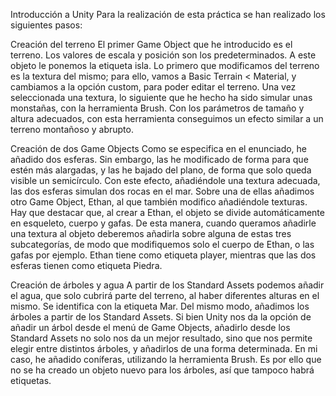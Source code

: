 Introducción a Unity
Para la realización de esta práctica se han realizado los siguientes pasos:

Creación del terreno
El primer Game Object que he introducido es el terreno. Los valores de escala y posición son los predeterminados. A este objeto le ponemos la etiqueta isla. Lo primero que modificamos del terreno es la textura del mismo; para ello, vamos a Basic Terrain < Material, y cambiamos a la opción custom, para poder editar el terreno. Una vez seleccionada una textura, lo siguiente que he hecho ha sido simular unas monstañas, con la herramienta Brush. Con los parámetros de tamaño y altura adecuados, con esta herramienta conseguimos un efecto similar a un terreno montañoso y abrupto.

Creación de dos Game Objects
Como se especifica en el enunciado, he añadido dos esferas. Sin embargo, las he modificado de forma para que estén más alargadas, y las he bajado del plano, de forma que solo queda visible un semicírculo. Con este efecto, añadiéndole una textura adecuada, las dos esferas simulan dos rocas en el mar. Sobre una de ellas añadimos otro Game Object, Ethan, al que también modifico añadiéndole texturas. Hay que destacar que, al crear a Ethan, el objeto se divide automáticamente en esqueleto, cuerpo y gafas. De esta manera, cuando queramos añadirle una textura al objeto deberemos añadirla sobre alguna de estas tres subcategorías, de modo que modifiquemos solo el cuerpo de Ethan, o las gafas por ejemplo. Ethan tiene como etiqueta player, mientras que las dos esferas tienen como etiqueta Piedra.

Creación de árboles y agua
A partir de los Standard Assets podemos añadir el agua, que solo cubrirá parte del terreno, al haber diferentes alturas en el mismo. Se identifica con la etiqueta Mar. Del mismo modo, añadimos los árboles a partir de los Standard Assets. Si bien Unity nos da la opción de añadir un árbol desde el menú de Game Objects, añadirlo desde los Standard Assets no solo nos da un mejor resultado, sino que nos permite elegir entre distintos árboles, y añadirlos de una forma determinada. En mi caso, he añadido coníferas, utilizando la herramienta Brush. Es por ello que no se ha creado un objeto nuevo para los árboles, así que tampoco habrá etiquetas.
